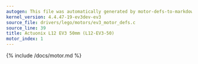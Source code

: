 ```yaml
---
autogen: This file was automatically generated by motor-defs-to-markdown.py
kernel_version: 4.4.47-19-ev3dev-ev3
source_file: drivers/lego/motors/ev3_motor_defs.c
source_line: 39
title: Actuonix L12 EV3 50mm (L12-EV3-50)
motor_index: 1
---
```


{% include /docs/motor.md %}
